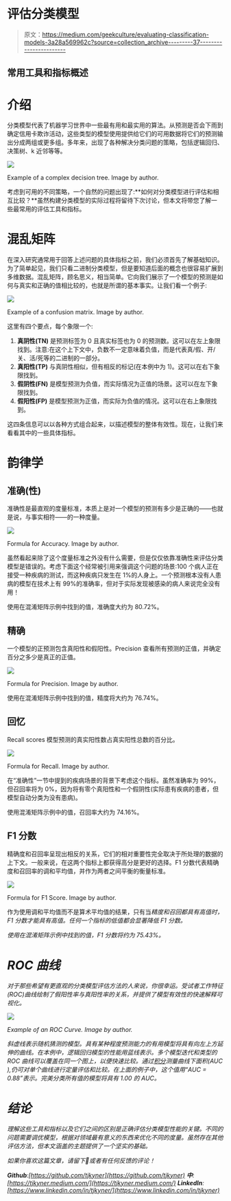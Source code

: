 # 评估分类模型

> 原文：<https://medium.com/geekculture/evaluating-classification-models-3a28a569962c?source=collection_archive---------37----------------------->

## 常用工具和指标概述

# 介绍

分类模型代表了机器学习世界中一些最有用和最实用的算法。从预测是否会下雨到确定信用卡欺诈活动，这些类型的模型使用提供给它们的可用数据将它们的预测输出分成两组或更多组。多年来，出现了各种解决分类问题的策略，包括逻辑回归、决策树、k 近邻等等。

![](img/0e672f7f49a6d89f9efa32132580a404.png)

Example of a complex decision tree. Image by author.

考虑到可用的不同策略，一个自然的问题出现了:**如何对分类模型进行评估和相互比较？**虽然构建分类模型的实际过程将留待下次讨论，但本文将带您了解一些最常用的评估工具和指标。

# 混乱矩阵

在深入研究通常用于回答上述问题的具体指标之前，我们必须首先了解基础知识。为了简单起见，我们只看二进制分类模型，但是要知道后面的概念也很容易扩展到多维数据。混乱矩阵，顾名思义，相当简单。它向我们展示了一个模型的预测是如何与真实和正确的值相比较的，也就是所谓的基本事实。让我们看一个例子:

![](img/9194cea75f7b45d0916d0c4591105cb7.png)

Example of a confusion matrix. Image by author.

这里有四个要点，每个象限一个:

1.  **真阴性(TN)** 是预测标签为 0 且真实标签也为 0 的预测数。这可以在左上象限找到。注意:在这个上下文中，负数不一定意味着负值，而是代表真/假、开/关、活/死等的二进制的一部分。
2.  **真阳性(TP)** 与真阴性相似，但有相反的标记(在本例中为 1)。这可以在右下象限找到。
3.  **假阴性(FN)** 是模型预测为负值，而实际情况为正值的场景。这可以在左下象限找到。
4.  **假阳性(FP)** 是模型预测为正值，而实际为负值的情况。这可以在右上象限找到。

这四条信息可以以各种方式组合起来，以描述模型的整体有效性。现在，让我们来看看其中的一些具体指标。

# 韵律学

## 准确(性)

准确性是最直观的度量标准，本质上是对一个模型的预测有多少是正确的——也就是说，与事实相符——的一种度量。

![](img/ce571427b0b0de96ff120e0c18aa57e1.png)

Formula for Accuracy. Image by author.

虽然看起来除了这个度量标准之外没有什么需要，但是仅仅依靠准确性来评估分类模型是错误的。考虑下面这个经常被引用来强调这个问题的场景:100 个病人正在接受一种疾病的测试，而这种疾病只发生在 1%的人身上。一个预测根本没有人患病的模型在技术上有 99%的准确率，但对于实际发现被感染的病人来说完全没有用！

使用在混淆矩阵示例中找到的值，准确度大约为 80.72%。

## 精确

一个模型的正预测包含真阳性和假阳性。Precision 查看所有预测的正值，并确定百分之多少是真正的正值。

![](img/bd467a84fda19730e002d8abdb2dd749.png)

Formula for Precision. Image by author.

使用在混淆矩阵示例中找到的值，精度将大约为 76.74%。

## 回忆

Recall scores 模型预测的真实阳性数占真实阳性总数的百分比。

![](img/5e9e4593faa2c93262be21475f277851.png)

Formula for Recall. Image by author.

在“准确性”一节中提到的疾病场景的背景下考虑这个指标。虽然准确率为 99%，但召回率将为 0%，因为将有零个真阳性和一个假阴性(实际患有疾病的患者，但模型自动分类为没有患病)。

使用混淆矩阵示例中的值，召回率大约为 74.16%。

## F1 分数

精确度和召回率呈现出相反的关系，它们的相对重要性完全取决于所处理的数据的上下文。一般来说，在这两个指标上都获得高分是更好的选择。F1 分数代表精确度和召回率的调和平均值，并作为两者之间平衡的衡量标准。

![](img/66e0a5b56bc9d5e224c5c1360ec0379e.png)

Formula for F1 Score. Image by author.

作为使用调和平均值而不是算术平均值的结果，只有当*精度和召回都具有高值时，F1 分数才能具有高值。任何一个指标的低值都会显著降低 F1 分数。*

*使用在混淆矩阵示例中找到的值，F1 分数将约为 75.43%。*

# *ROC 曲线*

*对于那些希望有更直观的分类模型评估方法的人来说，你很幸运。受试者工作特征(ROC)曲线绘制了假阳性率与真阳性率的关系，并提供了模型有效性的快速解释可视化。*

*![](img/b3c186926f89ed9ad9bbcfc5477aa01a.png)*

*Example of an ROC Curve. Image by author.*

*斜虚线表示随机猜测的模型。具有某种程度预测能力的有用模型将具有向左上方延伸的曲线。在本例中，逻辑回归模型的性能用蓝线表示。多个模型迭代和类型的 ROC 曲线可以覆盖在同一个图上，以便快速比较。通过[积分](https://en.wikipedia.org/wiki/Integral)测量曲线下面积(AUC ),仍可对单个曲线进行定量评估和比较。在上面的例子中，这个值用“AUC = 0.88”表示。完美分类所有值的模型将具有 1.00 的 AUC。*

# *结论*

*理解这些工具和指标以及它们之间的区别是正确评估分类模型性能的关键。不同的问题需要调优模型，根据对领域最有意义的东西来优化不同的度量。虽然存在其他评估方法，但本文涵盖的主题提供了一个坚实的基础。*

*如果你喜欢这篇文章，请留下👏或者有任何反馈的评论！*

***Github**:[https://github.com/tjkyner](https://github.com/tjkyner)
**中**:[https://tjkyner.medium.com/](https://tjkyner.medium.com/)
**LinkedIn**:[https://www.linkedin.com/in/tjkyner/](https://www.linkedin.com/in/tjkyner)*